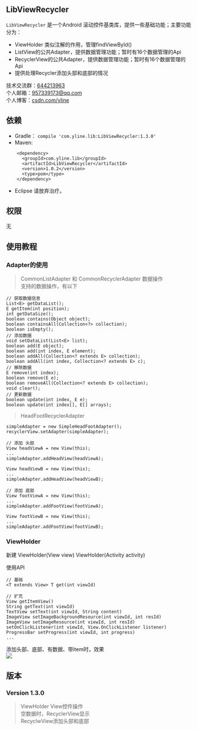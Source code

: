 ## LibViewRecycler
`LibViewRecycler` 是一个Android 滚动控件基类库，提供一些基础功能；主要功能分为：

* ViewHolder 类似注解的作用，管理findViewById()
* ListView的公共Adapter，提供数据管理功能；暂时有16个数据管理的Api
* RecyclerView的公共Adapter，提供数据管理功能；暂时有16个数据管理的Api
* 提供处理Recycler添加头部和底部的情况

技术交流群：[644213963](https://jq.qq.com/?_wv=1027&k=4ETdgdJ)   
个人邮箱：[957339173@qq.com](https://jq.qq.com/?_wv=1027&k=4B0yi1n)  
个人博客：[csdn.com/yline](http://blog.csdn.net/u014803950)  

## 依赖
* Gradle：
```compile 'com.yline.lib:LibViewRecycler:1.3.0'```
* Maven:
```
    <dependency>
      <groupId>com.yline.lib</groupId>
      <artifactId>LibViewRecycler</artifactId>
      <version>1.0.2</version>
      <type>pom</type>
    </dependency>
```
* Eclipse 请放弃治疗。

## 权限
无

## 使用教程
### Adapter的使用
> CommonListAdapter 和 CommonRecyclerAdapter 数据操作   
> 支持的数据操作，有以下

	// 获取数据信息
	List<E> getDataList();
	E getItem(int position);
	int getDataSize();
	boolean contains(Object object);
	boolean containsAll(Collection<?> collection);
	boolean isEmpty();
	// 添加数据
	void setDataList(List<E> list);
	boolean add(E object);
	boolean add(int index, E element);
	boolean addAll(Collection<? extends E> collection);
	boolean addAll(int index, Collection<? extends E> c);
	// 移除数据
	E remove(int index);
	boolean remove(E e);
	boolean removeAll(Collection<? extends E> collection);
	void clear();
	// 更新数据
	boolean update(int index, E e);
	boolean update(int index[], E[] arrays);

> HeadFootRecyclerAdapter

	simpleAdapter = new SimpleHeadFootAdapter();
	recyclerView.setAdapter(simpleAdapter);

	// 添加 头部
	View headViewA = new View(this);
	...
	simpleAdapter.addHeadView(headViewA);

	View headViewB = new View(this);
	...
	simpleAdapter.addHeadView(headViewB);

	// 添加 底部
	View footViewA = new View(this);
	...
	simpleAdapter.addFootView(footViewA);

	View footViewB = new View(this);
	...
	simpleAdapter.addFootView(footViewB);

### ViewHolder
新建
	ViewHolder(View view)
	ViewHolder(Activity activity)

使用API

	// 基础
	<T extends View> T get(int viewId)
	
	// 扩充
	View getItemView()
	String getText(int viewId)
	TextView setText(int viewId, String content)
	ImageView setImageBackgroundResource(int viewId, int resId)
	ImageView setImageResource(int viewId, int resId)
	setOnClickListener(int viewId, View.OnClickListener listener)
	ProgressBar setProgress(int viewId, int progress)
	...

添加头部、底部、有数据、带item时，效果   
![](https://github.com/yline/as_lib_view_recycler/blob/master/LibViewRecyclerDemo/src/main/assets/data.jpeg)

## 版本    
### Version 1.3.0
> ViewHolder View控件操作   
> 空数据时，RecyclerView显示   
> RecyclwView添加头部和底部 




